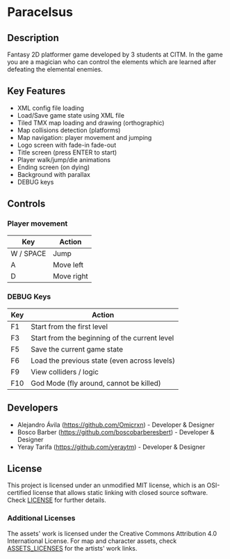 # Paracelsus

## Description

Fantasy 2D platformer game developed by 3 students at CITM. In the game you are a magician who can control the elements which are learned after defeating the elemental enemies.

## Key Features

 - XML config file loading
 - Load/Save game state using XML file
 - Tiled TMX map loading and drawing (orthographic)
 - Map collisions detection (platforms)
 - Map navigation: player movement and jumping
 - Logo screen with fade-in fade-out
 - Title screen (press ENTER to start)
 - Player walk/jump/die animations
 - Ending screen (on dying)
 - Background with parallax
 - DEBUG keys
 
## Controls

### Player movement

|Key|Action|
|---|------|
|W / SPACE|Jump|
|A|Move left|
|D|Move right|
 
### DEBUG Keys

|Key|Action|
|---|------|
|F1|Start from the first level|
|F3| Start from the beginning of the current level|
|F5|Save the current game state|
|F6|Load the previous state (even across levels)|
|F9|View colliders / logic|
|F10|God Mode (fly around, cannot be killed)|

## Developers

 - Alejandro Ávila (https://github.com/Omicrxn) - Developer & Designer
 - Bosco Barber (https://github.com/boscobarberesbert) - Developer & Designer
 - Yeray Tarifa (https://github.com/yeraytm) - Developer & Designer
 
## License

This project is licensed under an unmodified MIT license, which is an OSI-certified license that allows static linking with closed source software. Check [LICENSE](LICENSE) for further details.

### Additional Licenses
The assets' work is licensed under the Creative Commons Attribution 4.0 International License.
For map and character assets, check [ASSETS_LICENSES](ASSETS_LICENSES) for the artists' work links.
